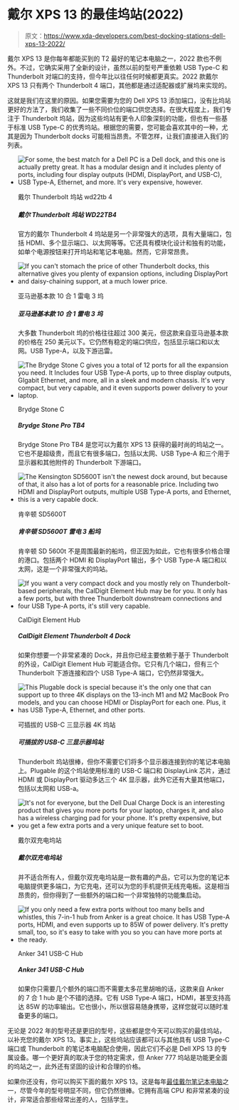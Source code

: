 # 戴尔 XPS 13 的最佳坞站(2022)

> 原文：<https://www.xda-developers.com/best-docking-stations-dell-xps-13-2022/>

戴尔 XPS 13 是你每年都能买到的 T2 最好的笔记本电脑之一，2022 款也不例外。不过，它确实采用了全新的设计，虽然以前的型号严重依赖 USB Type-C 和 Thunderbolt 对端口的支持，但今年比以往任何时候都更真实。2022 款戴尔 XPS 13 只有两个 Thunderbolt 4 端口，其他都是通过适配器或扩展坞来实现的。

这就是我们在这里的原因。如果您需要为您的 Dell XPS 13 添加端口，没有比坞站更好的方法了，我们收集了一些不同价位的端口供您选择。在很大程度上，我们专注于 Thunderbolt 坞站，因为这些坞站有更令人印象深刻的功能，但也有一些基于标准 USB Type-C 的优秀坞站。根据您的需要，您可能会喜欢其中的一种，尤其是因为 Thunderbolt docks 可能相当昂贵。不管怎样，让我们直接进入我们的列表。

*   <picture>![For some, the best match for a Dell PC is a Dell dock, and this one is actually pretty great. It has a modular design and it includes plenty of ports, including four display outputs (HDMI, DisplayPort, and USB-C), USB Type-A, Ethernet, and more. It's very expensive, however.](img/836b844eb103147b0194465989016e9a.png)</picture>

    戴尔 Thunderbolt 坞站 wd22tb 4

    ##### 戴尔 Thunderbolt 坞站 WD22TB4

    官方的戴尔 Thunderbolt 4 坞站是另一个非常强大的选项，具有大量端口，包括 HDMI、多个显示端口、以太网等等。它还具有模块化设计和独有的功能，如单个电源按钮来打开坞站和笔记本电脑。然而，它非常昂贵。

*   <picture>![If you can't stomach the price of other Thunderbolt docks, this alternative gives you plenty of expansion options, including DisplayPort and daisy-chaining support, at a much lower price.](img/6ddac4625becca49b73204fab0689572.png)</picture>

    亚马逊基本款 10 合 1 雷电 3 坞

    ##### 亚马逊基本款 10 合 1 雷电 3 坞

    大多数 Thunderbolt 坞的价格往往超过 300 美元，但这款来自亚马逊基本款的价格在 250 美元以下。它仍然有稳定的端口供应，包括显示端口和以太网。USB Type-A，以及下游迅雷。

*   <picture>![The Brydge Stone C gives you a total of 12 ports for all the expansion you need. It Includes four USB Type-A ports, up to three display outputs, GIgabit Ethernet, and more, all in a sleek and modern chassis. It's very compact, but very capable, and it even supports power delivery to your laptop.](img/bc51d5f425913eb3e4246ca503762faf.png)</picture>

    Brydge Stone C

    ##### Brydge Stone Pro TB4

    Brydge Stone Pro TB4 是您可以为戴尔 XPS 13 获得的最时尚的坞站之一。它也不是超级贵，而且它有很多端口，包括以太网、USB Type-A 和三个用于显示器和其他附件的 Thunderbolt 下游端口。

*   <picture>![The Kensington SD5600T isn't the newest dock around, but because of that, it also has a lot of ports for a reasonable price. Including two HDMI and DisplayPort outputs, multiple USB Type-A ports, and Ethernet, this is a very capable dock.](img/e11241deb4e962dc2306033e9624a2b8.png)</picture>

    肯辛顿 SD5600T

    ##### 肯辛顿 SD5600T 雷电 3 船坞

    肯辛顿 SD 5600t 不是周围最新的船坞，但正因为如此，它也有很多价格合理的港口。包括两个 HDMI 和 DisplayPort 输出，多个 USB Type-A 端口和以太网，这是一个非常强大的坞站。

*   <picture>![If you want a very compact dock and you mostly rely on Thunderbolt-based peripherals, the CalDigit Element Hub may be for you. It only has a few ports, but with three Thunderbolt downstream connections and four USB Type-A ports, it's still very capable.](img/3665552e8c4a431c101d9c0586ee5b96.png)</picture>

    CalDigit Element Hub

    ##### CalDigit Element Thunderbolt 4 Dock

    如果你想要一个非常紧凑的 Dock，并且你已经主要依赖于基于 Thunderbolt 的外设，CalDigit Element Hub 可能适合你。它只有几个端口，但有三个 Thunderbolt 下游连接和四个 USB Type-A 端口，它仍然非常强大。

*   <picture>![This Plugable dock is special because it's the only one that can support up to three 4K displays on the 13-inch M1 and M2 MacBook Pro models, and you can choose HDMI or DisplayPort for each one. Plus, it has USB Type-A, Ethernet, and other ports.](img/0287c8abdb26ecf5159be10771bb7af3.png)</picture>

    可插拔的 USB-C 三显示器 4K 坞站

    ##### 可插拔的 USB-C 三显示器坞站

    Thunderbolt 坞站很棒，但你不需要它们将多个显示器连接到你的笔记本电脑上。Plugable 的这个坞站使用标准的 USB-C 端口和 DisplayLink 芯片，通过 HDMI 或 DisplayPort 驱动多达三个 4K 显示器，此外它还有大量其他端口，包括以太网和 USB-a。

*   <picture>![It's not for everyone, but the Dell Dual Charge Dock is an interesting product that gives you more ports for your laptop, charges it, and also has a wireless charging pad for your phone. It's pretty expensive, but you get a few extra ports and a very unique feature set to boot.](img/201c242252ee06330bb2ce728446909b.png)</picture>

    戴尔双充电坞站

    ##### 戴尔双充电坞站

    并不适合所有人，但戴尔双充电坞站是一款有趣的产品，它可以为您的笔记本电脑提供更多端口，为它充电，还可以为您的手机提供无线充电板。这是相当昂贵的，但你得到了一些额外的端口和一个非常独特的功能集启动。

*   <picture>![If you only need a few extra ports without too many bells and whistles, this 7-in-1 hub from Anker is a great choice. It has USB Type-A ports, HDMI, and even supports up to 85W of power delivery. It's pretty small, too, so it's easy to take with you so you can have more ports at the ready.](img/0aa4382cba2afb67a8c7c5982686ee8b.png)</picture>

    Anker 341 USB-C Hub

    ##### Anker 341 USB-C Hub

    如果你只需要几个额外的端口而不需要太多花里胡哨的话，这款来自 Anker 的 7 合 1 hub 是个不错的选择。它有 USB Type-A 端口，HDMI，甚至支持高达 85W 的功率输出。它也很小，所以很容易随身携带，这样您就可以随时准备更多的端口。

无论是 2022 年的型号还是更旧的型号，这些都是您今天可以购买的最佳坞站，以补充您的戴尔 XPS 13。事实上，这些坞站应该都可以与其他具有 USB Type-C 端口或 Thunderbolt 的笔记本电脑配合使用，因此它们不必是 Dell XPS 13 的专属设备。哪一个更好真的取决于您的特定需求，但 Anker 777 坞站是功能更全面的坞站之一，此外还有坚固的设计和合理的价格。

如果你还没有，你可以购买下面的戴尔 XPS 13。这是每年[最佳戴尔笔记本电脑](https://www.xda-developers.com/best-dell-laptops/)之一，尽管今年的型号明显不同，但它仍然很棒。它拥有高端 CPU 和非常紧凑的设计，非常适合那些经常出差的人，包括学生。